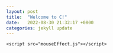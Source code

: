```yaml
---
layout: post
title:  "Welcome to C!"
date:   2022-08-30 21:32:17 +0800
categories: jekyll update
---
```

    <script src="mouseEffect.js"></script>
    

[jekyll-docs]: https://jekyllrb.com/docs/home
[jekyll-gh]:   https://github.com/jekyll/jekyll
[jekyll-talk]: https://talk.jekyllrb.com/
